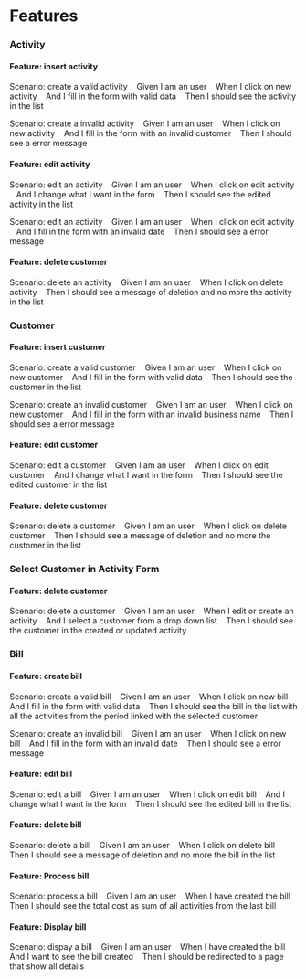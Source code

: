 # Features

### Activity
#### Feature: insert activity
Scenario: create a valid activity
&nbsp;&nbsp; Given I am an user
&nbsp;&nbsp; When I click on new activity
&nbsp;&nbsp; And I fill in the form with valid data
&nbsp;&nbsp; Then I should see the activity in the list

Scenario: create a invalid activity
&nbsp;&nbsp; Given I am an user
&nbsp;&nbsp; When I click on new activity
&nbsp;&nbsp; And I fill in the form with an invalid customer
&nbsp;&nbsp; Then I should see a error message

#### Feature: edit activity
Scenario: edit an activity
&nbsp;&nbsp; Given I am an user
&nbsp;&nbsp; When I click on edit activity
&nbsp;&nbsp; And I change what I want in the form
&nbsp;&nbsp; Then I should see the edited activity in the list

Scenario: edit an activity
&nbsp;&nbsp; Given I am an user
&nbsp;&nbsp; When I click on edit activity
&nbsp;&nbsp; And I fill in the form with an invalid date
&nbsp;&nbsp; Then I should see a error message

#### Feature: delete customer
Scenario: delete an activity
&nbsp;&nbsp; Given I am an user
&nbsp;&nbsp; When I click on delete activity
&nbsp;&nbsp; Then I should see a message of deletion and no more the activity in the list

### Customer
#### Feature: insert customer
Scenario: create a valid customer
&nbsp;&nbsp; Given I am an user
&nbsp;&nbsp; When I click on new customer
&nbsp;&nbsp; And I fill in the form with valid data
&nbsp;&nbsp; Then I should see the customer in the list

Scenario: create an invalid customer
&nbsp;&nbsp; Given I am an user
&nbsp;&nbsp; When I click on new customer
&nbsp;&nbsp; And I fill in the form with an invalid business name
&nbsp;&nbsp; Then I should see a error message

#### Feature: edit customer
Scenario: edit a customer
&nbsp;&nbsp; Given I am an user
&nbsp;&nbsp; When I click on edit customer
&nbsp;&nbsp; And I change what I want in the form
&nbsp;&nbsp; Then I should see the edited customer in the list

#### Feature: delete customer
Scenario: delete a customer
&nbsp;&nbsp; Given I am an user
&nbsp;&nbsp; When I click on delete customer
&nbsp;&nbsp; Then I should see a message of deletion and no more the customer in the list

### Select Customer in Activity Form
#### Feature: delete customer
Scenario: delete a customer
&nbsp;&nbsp; Given I am an user
&nbsp;&nbsp; When I edit or create an activity
&nbsp;&nbsp; And I select a customer from a drop down list
&nbsp;&nbsp; Then I should see the customer in the created or updated activity

### Bill
#### Feature: create bill
Scenario: create a valid bill
&nbsp;&nbsp; Given I am an user
&nbsp;&nbsp; When I click on new bill
&nbsp;&nbsp; And I fill in the form with valid data
&nbsp;&nbsp; Then I should see the bill in the list with all the activities from the period linked with the selected customer 

Scenario: create an invalid bill
&nbsp;&nbsp; Given I am an user
&nbsp;&nbsp; When I click on new bill
&nbsp;&nbsp; And I fill in the form with an invalid date
&nbsp;&nbsp; Then I should see a error message

#### Feature: edit bill
Scenario: edit a bill
&nbsp;&nbsp; Given I am an user
&nbsp;&nbsp; When I click on edit bill
&nbsp;&nbsp; And I change what I want in the form
&nbsp;&nbsp; Then I should see the edited bill in the list

#### Feature: delete bill
Scenario: delete a bill
&nbsp;&nbsp; Given I am an user
&nbsp;&nbsp; When I click on delete bill
&nbsp;&nbsp; Then I should see a message of deletion and no more the bill in the list

#### Feature: Process bill
Scenario: process a bill
&nbsp;&nbsp; Given I am an user
&nbsp;&nbsp; When I have created the bill
&nbsp;&nbsp; Then I should see the total cost as sum of all activities from the last bill

#### Feature: Display bill
Scenario: dispay a bill
&nbsp;&nbsp; Given I am an user
&nbsp;&nbsp; When I have created the bill
&nbsp;&nbsp; And I want to see the bill created
&nbsp;&nbsp; Then I should be redirected to a page that show all details
